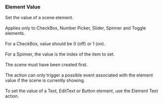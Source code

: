 ### Element Value

Set the value of a scene element.\
\
Applies only to CheckBox, Number Picker, Slider, Spinner and Toggle
elements.\
\
For a CheckBox, value should be 0 (off) or 1 (on).\
\
For a Spinner, the value is the index of the item to set.\
\
The scene must have been created first.\
\
The action can only trigger a possible event associated with the element
value if the scene is currently showing.\
\
To set the value of a Text, EditText or Button element, use the Element
Text action.
